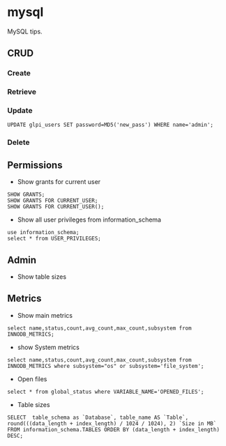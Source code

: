 # mysql

MySQL tips.

## CRUD

### Create

### Retrieve

### Update

`UPDATE glpi_users SET password=MD5('new_pass') WHERE name='admin';`

### Delete



## Permissions

* Show grants for current user

```
SHOW GRANTS;
SHOW GRANTS FOR CURRENT_USER;
SHOW GRANTS FOR CURRENT_USER();
```

* Show all user privileges from information_schema


```
use information_schema;
select * from USER_PRIVILEGES;
```

## Admin

* Show table sizes

## Metrics

* Show main metrics

```
select name,status,count,avg_count,max_count,subsystem from INNODB_METRICS;
```

* show System metrics

```
select name,status,count,avg_count,max_count,subsystem from INNODB_METRICS where subsystem="os" or subsystem='file_system';
```

* Open files


```
select * from global_status where VARIABLE_NAME='OPENED_FILES';

```

* Table sizes

```
SELECT  table_schema as `Database`, table_name AS `Table`, round(((data_length + index_length) / 1024 / 1024), 2) `Size in MB` FROM information_schema.TABLES ORDER BY (data_length + index_length) DESC;
```
